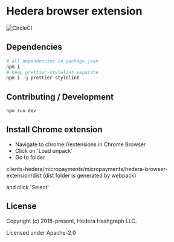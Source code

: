 # Hedera browser extension

![CircleCI](https://img.shields.io/circleci/project/github/hashgraph/hedera-browser-extension/master.svg?label=circleci)

## Dependencies

```bash
# all dependencies in package.json
npm i
# keep prettier-stylelint separate
npm i -g prettier-stylelint
```

## Contributing / Development

```bash
npm run dev
```

## Install Chrome extension

-   Navigate to chrome://extensions in Chrome Browser
-   Click on 'Load unpack'
-   Go to folder

clients-hedera/micropayments/micropayments/hedera-browser-extension/dist (dist folder is generated by webpack)

and click 'Select'

## License

Copyright (c) 2018-present, Hedera Hashgraph LLC.

Licensed under Apache-2.0
